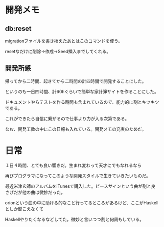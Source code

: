 # 開発メモ

## db:reset

migrationファイルを書き換えたあとはこのコマンドを使う。

resetなだけに削除→作成→Seed挿入までしてくれる。



## 開発所感

帰ってから二時間、起きてから二時間の計四時間で開発することにした。

というのも一日四時間、計60hぐらいで簡単な家計簿サイトを作ることにした。

ドキュメントやらテストを作る時間も含まれているので、能力的に割とキツキツである。

これができたら自信に繋がるので仕事より力が入る次第である。

なお、開発工数の中にこの日報も入れている。開発メモの充実のためだ。

# 日常

１日４時間、とても良い響きだ。生まれ変わって天才にでもなれるなら

再びプログラマになってこのような開発スタイルで生きていきたいものだ。

最近米津玄師のアルバムをiTunesで購入した。ピースサインという曲が割と良さげだが他の曲は微妙だった。

orionという曲の中に助ける的なこと行ってるところがあるけど、ここがHaskellとしか聞こえなくて

Haskellやりたくなるなどしてた。微妙と言いつつ割と何周もしている。
